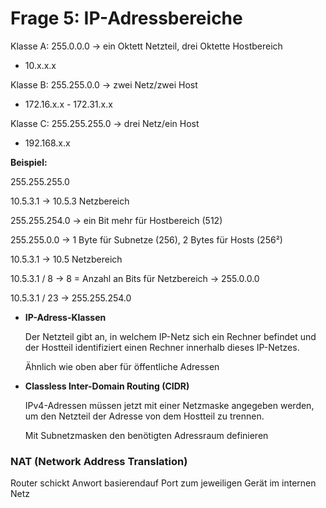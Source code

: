# Frage 5: IP-Adressbereiche

Klasse A: 255.0.0.0 → ein Oktett Netzteil, drei Oktette Hostbereich

- 10.x.x.x

Klasse B: 255.255.0.0 → zwei Netz/zwei Host

- 172.16.x.x - 172.31.x.x

Klasse C: 255.255.255.0 → drei Netz/ein Host

- 192.168.x.x

**Beispiel:**

255.255.255.0

10.5.3.1 → 10.5.3 Netzbereich

255.255.254.0 → ein Bit mehr für Hostbereich (512)

255.255.0.0 → 1 Byte für Subnetze (256), 2 Bytes für Hosts (256²)

10.5.3.1 → 10.5 Netzbereich

10.5.3.1 / 8 → 8 = Anzahl an Bits für Netzbereich → 255.0.0.0

10.5.3.1 / 23 → 255.255.254.0

- **IP-Adress-Klassen**
    
    Der Netzteil gibt an, in welchem IP-Netz sich ein Rechner befindet und der Hostteil identifiziert einen Rechner innerhalb dieses IP-Netzes.
    
    Ähnlich wie oben aber für öffentliche Adressen
    
- **Classless Inter-Domain Routing (CIDR)**
    
    IPv4-Adressen müssen jetzt mit einer Netzmaske angegeben werden, um den Netzteil der Adresse von dem Hostteil zu trennen.
    
    Mit Subnetzmasken den benötigten Adressraum definieren
    

### NAT (Network Address Translation)

Router schickt Anwort basierendauf Port zum jeweiligen Gerät im internen Netz